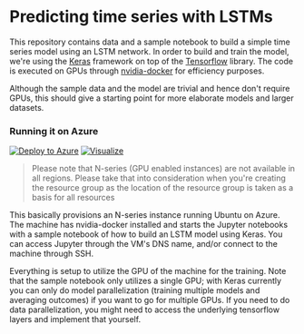 # Predicting time series with LSTMs

This repository contains data and a sample notebook to build a simple time series 
model using an LSTM network. In order to build and train the model, we're using the 
[Keras](https://keras.io/) framework on top of the
[Tensorflow](https://www.tensorflow.org/) library. The code is
executed on GPUs through [nvidia-docker](https://github.com/NVIDIA/nvidia-docker)
for efficiency purposes. 

Although the sample data and the model are trivial and hence don't require GPUs, 
this should give a starting point for more elaborate models and larger datasets.

### Running it on Azure

[![Deploy to Azure](http://azuredeploy.net/deploybutton.png)](https://portal.azure.com/#create/Microsoft.Template/uri/https%3A%2F%2Fraw.githubusercontent.com%2Fmeken%2Fkeras-gpu-docker%2Fv2.0%2Fazure%2Fazuredeploy.json)
[![Visualize](http://armviz.io/visualizebutton.png)](http://armviz.io/#/?load=https%3A%2F%2Fraw.githubusercontent.com%2Fmeken%2Fkeras-gpu-docker%2Fv2.0%2Fazure%2Fazuredeploy.json)

> Please note that N-series (GPU enabled instances) are not available in all
> regions. Please take that into consideration when you're creating the resource
> group as the location of the resource group is taken as a basis for all 
> resources

This basically provisions an N-series instance running Ubuntu on Azure. The machine has 
nvidia-docker installed and starts the Jupyter notebooks with a sample notebook 
of how to build an LSTM model using Keras. You can access Jupyter through the 
VM's DNS name, and/or connect to the machine through SSH.

Everything is setup to utilize the GPU of the machine for the training. Note 
that the sample notebook only utilizes a single GPU; with Keras currently you 
can only do model parallelization (training multiple models and averaging
outcomes) if you want to go for multiple GPUs. If you need to do data 
parallelization, you might need to access the underlying tensorflow layers
and implement that yourself.


